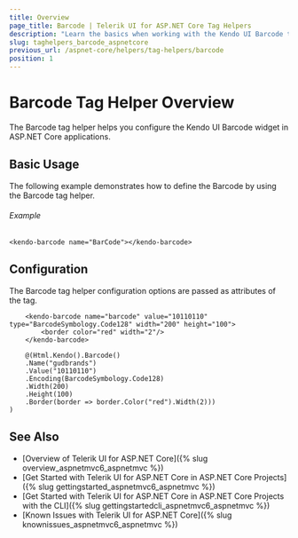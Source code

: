 ```yaml
---
title: Overview
page_title: Barcode | Telerik UI for ASP.NET Core Tag Helpers
description: "Learn the basics when working with the Kendo UI Barcode tag helper for ASP.NET Core (MVC 6 or ASP.NET Core MVC)."
slug: taghelpers_barcode_aspnetcore
previous_url: /aspnet-core/helpers/tag-helpers/barcode
position: 1
---
```


# Barcode Tag Helper Overview

The Barcode tag helper helps you configure the Kendo UI Barcode widget in ASP.NET Core applications.

## Basic Usage

The following example demonstrates how to define the Barcode by using the Barcode tag helper.

###### Example

    <kendo-barcode name="BarCode"></kendo-barcode>

## Configuration

The Barcode tag helper configuration options are passed as attributes of the tag.

```tab-tagHelper
    <kendo-barcode name="barcode" value="10110110" type="BarcodeSymbology.Code128" width="200" height="100">
        <border color="red" width="2"/>
    </kendo-barcode>
```
```tab-cshtml
    @(Html.Kendo().Barcode()
    .Name("gudbrands")
    .Value("10110110")
    .Encoding(BarcodeSymbology.Code128)
    .Width(200)
    .Height(100)
    .Border(border => border.Color("red").Width(2)))
)
```

## See Also

* [Overview of Telerik UI for ASP.NET Core]({% slug overview_aspnetmvc6_aspnetmvc %})
* [Get Started with Telerik UI for ASP.NET Core in ASP.NET Core Projects]({% slug gettingstarted_aspnetmvc6_aspnetmvc %})
* [Get Started with Telerik UI for ASP.NET Core in ASP.NET Core Projects with the CLI]({% slug gettingstartedcli_aspnetmvc6_aspnetmvc %})
* [Known Issues with Telerik UI for ASP.NET Core]({% slug knownissues_aspnetmvc6_aspnetmvc %})
